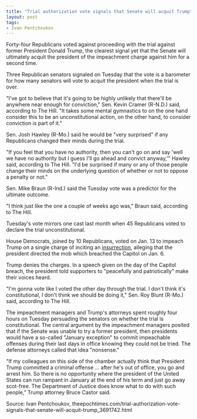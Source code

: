 ```yaml
---
title: "Trial authorization vote signals that Senate will acquit Trump"
layout: post
tags:
- Ivan Pentchoukov
---
```


Forty-four Republicans voted against proceeding with the trial against former President Donald Trump, the clearest signal yet that the Senate will ultimately acquit the president of the impeachment charge against him for a second time.

Three Republican senators signaled on Tuesday that the vote is a barometer for how many senators will vote to acquit the president when the trial is over.

"I've got to believe that it's going to be highly unlikely that there'll be anywhere near enough for conviction," Sen. Kevin Cramer (R-N.D.) said, according to The Hill. "It takes some mental gymnastics to on the one hand consider this to be an unconstitutional action, on the other hand, to consider conviction is part of it."

Sen. Josh Hawley (R-Mo.) said he would be "very surprised" if any Republicans changed their minds during the trial.

"If you feel that you have no authority, then you can't go on and say 'well we have no authority but I guess I'll go ahead and convict anyway,'" Hawley said, according to The Hill. "I'd be surprised if many or any of those people change their minds on the underlying question of whether or not to oppose a penalty or not."

Sen. Mike Braun (R-Ind.) said the Tuesday vote was a predictor for the ultimate outcome.

"I think just like the one a couple of weeks ago was," Braun said, according to The Hill.

Tuesday's vote mirrors one cast last month when 45 Republicans voted to declare the trial unconstitutional.

House Democrats, joined by 10 Republicans, voted on Jan. 13 to impeach Trump on a single charge of inciting an [insurrection](/insurrection.html), alleging that the president directed the mob which breached the Capitol on Jan. 6.

Trump denies the charges. In a speech given on the day of the Capitol breach, the president told supporters to "peacefully and patriotically" make their voices heard.

"I'm gonna vote like I voted the other day through the trial. I don't think it's constitutional, I don't think we should be doing it," Sen. Roy Blunt (R-Mo.) said, according to The Hill.

The impeachment managers and Trump's attorneys spent roughly four hours on Tuesday persuading the senators on whether the trial is constitutional. The central argument by the impeachment managers posited that if the Senate was unable to try a former president, then presidents would have a so-called "January exception" to commit impeachable offenses during their last days in office knowing they could not be tried. The defense attorneys called that idea "nonsense."

"If my colleagues on this side of the chamber actually think that President Trump committed a criminal offense ... after he's out of office, you go and arrest him. So there is no opportunity where the president of the United States can run rampant in January at the end of his term and just go away scot-free. The Department of Justice does know what to do with such people," Trump attorney Bruce Castor said.

Source: Ivan Pentchoukov, theepochtimes.com/trial-authorization-vote-signals-that-senate-will-acquit-trump\_3691742.html
